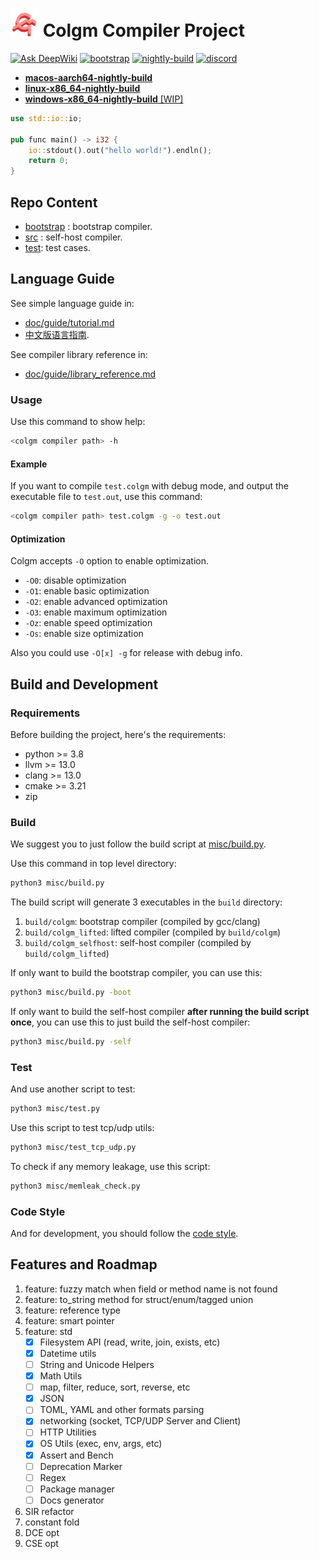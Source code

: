 # <img src="doc/logo/colgm.svg" height="45px"/> Colgm Compiler Project

[![Ask DeepWiki](https://deepwiki.com/badge.svg)](https://deepwiki.com/colgm/colgm)
[![bootstrap](https://github.com/colgm/colgm/actions/workflows/ci.yml/badge.svg)](https://github.com/colgm/colgm/actions/workflows/ci.yml)
[![nightly-build](https://github.com/colgm/colgm/actions/workflows/release.yml/badge.svg)](https://github.com/colgm/colgm/actions/workflows/release.yml)
[![discord](https://img.shields.io/discord/1369992600853020693?logo=discord&label=Colgm)](https://discord.gg/v8Uta6K8)

- [__macos-aarch64-nightly-build__](https://github.com/colgm/colgm/releases/tag/macOS_nightly)
- [__linux-x86_64-nightly-build__](https://github.com/colgm/colgm/releases/tag/linux_nightly)
- [__windows-x86_64-nightly-build__ [WIP]](https://github.com/colgm/colgm/releases/tag/windows_nightly)

```rust
use std::io::io;

pub func main() -> i32 {
    io::stdout().out("hello world!").endln();
    return 0;
}
```

## Repo Content

- [bootstrap](./bootstrap/README.md) : bootstrap compiler.
- [src](./src/main.colgm) : self-host compiler.
- [test](./test): test cases.

## Language Guide

See simple language guide in:

- [doc/guide/tutorial.md](./doc/guide/tutorial.md)
- [中文版语言指南](./doc/guide/tutorial_zh.md).

See compiler library reference in:

- [doc/guide/library_reference.md](./doc/guide/library_reference.md)

### Usage

Use this command to show help:

```sh
<colgm compiler path> -h
```

#### Example

If you want to compile `test.colgm` with debug mode,
and output the executable file to `test.out`,
use this command:

```sh
<colgm compiler path> test.colgm -g -o test.out
```

#### Optimization

Colgm accepts `-O` option to enable optimization.

- `-O0`: disable optimization
- `-O1`: enable basic optimization
- `-O2`: enable advanced optimization
- `-O3`: enable maximum optimization
- `-Oz`: enable speed optimization
- `-Os`: enable size optimization

Also you could use `-O[x] -g` for release with debug info.

## Build and Development

### Requirements

Before building the project, here's the requirements:

- python >= 3.8
- llvm >= 13.0
- clang >= 13.0
- cmake >= 3.21
- zip

### Build

We suggest you to just follow the build script at [misc/build.py](./misc/build.py).

Use this command in top level directory:

```sh
python3 misc/build.py
```

The build script will generate 3 executables in the `build`
directory:

1. `build/colgm`: bootstrap compiler (compiled by gcc/clang)
2. `build/colgm_lifted`: lifted compiler (compiled by `build/colgm`)
3. `build/colgm_selfhost`: self-host compiler (compiled by `build/colgm_lifted`)

If only want to build the bootstrap compiler, you can use this:

```sh
python3 misc/build.py -boot
```

If only want to build the self-host compiler __after running the build script once__, you can use this to just build the self-host compiler:

```sh
python3 misc/build.py -self
```

### Test

And use another script to test:

```sh
python3 misc/test.py
```

Use this script to test tcp/udp utils:

```sh
python3 misc/test_tcp_udp.py
```

To check if any memory leakage, use this script:

```sh
python3 misc/memleak_check.py
```

### Code Style

And for development, you should follow the [code style](./doc/spec/code_style.md).

## Features and Roadmap

1. feature: fuzzy match when field or method name is not found
2. feature: to_string method for struct/enum/tagged union
3. feature: reference type
4. feature: smart pointer
5. feature: std
    - [x] Filesystem API (read, write, join, exists, etc)
    - [x] Datetime utils
    - [ ] String and Unicode Helpers
    - [x] Math Utils
    - [ ] map, filter, reduce, sort, reverse, etc
    - [x] JSON
    - [ ] TOML, YAML and other formats parsing
    - [x] networking (socket, TCP/UDP Server and Client)
    - [ ] HTTP Utilities
    - [x] OS Utils (exec, env, args, etc)
    - [x] Assert and Bench
    - [ ] Deprecation Marker
    - [ ] Regex
    - [ ] Package manager
    - [ ] Docs generator
6. SIR refactor
7. constant fold
8. DCE opt
9. CSE opt
